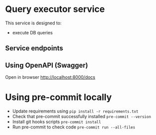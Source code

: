 # Query executor service

This service is designed to:
- execute DB queries

## Service endpoints

## Using OpenAPI (Swagger)

Open in browser [http://localhost:8000/docs](http://localhost:8000/docs)

# Using pre-commit locally

- Update requirements using `pip install -r requirements.txt`
- Check that pre-commit successfully installed `pre-commit --version`
- Install git hooks scripts `pre-commit install`
- Run pre-commit to check code `pre-commit run --all-files`

